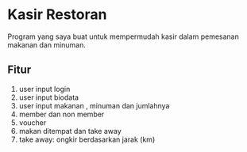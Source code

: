 
# Kasir Restoran

Program yang saya buat untuk mempermudah kasir dalam pemesanan makanan dan minuman.

## Fitur
1. user input login
2. user input biodata
3. user input makanan , minuman dan jumlahnya
4. member dan non member
5. voucher
6. makan ditempat dan take away
7. take away: ongkir berdasarkan jarak (km)

